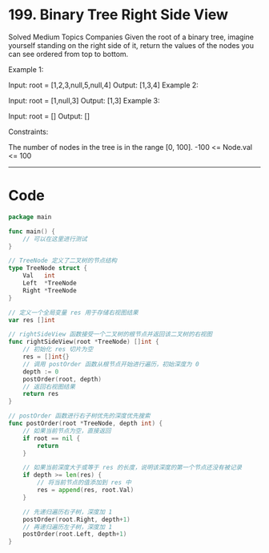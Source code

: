 # 199. Binary Tree Right Side View
Solved
Medium
Topics
Companies
Given the root of a binary tree, imagine yourself standing on the right side of it, return the values of the nodes you can see ordered from top to bottom.

Example 1:

Input: root = [1,2,3,null,5,null,4]
Output: [1,3,4]
Example 2:

Input: root = [1,null,3]
Output: [1,3]
Example 3:

Input: root = []
Output: []

Constraints:

The number of nodes in the tree is in the range [0, 100].
-100 <= Node.val <= 100

---

# Code
```go
package main

func main() {
	// 可以在这里进行测试
}

// TreeNode 定义了二叉树的节点结构
type TreeNode struct {
	Val   int
	Left  *TreeNode
	Right *TreeNode
}

// 定义一个全局变量 res 用于存储右视图结果
var res []int

// rightSideView 函数接受一个二叉树的根节点并返回该二叉树的右视图
func rightSideView(root *TreeNode) []int {
	// 初始化 res 切片为空
	res = []int{}
	// 调用 postOrder 函数从根节点开始进行遍历，初始深度为 0
	depth := 0
	postOrder(root, depth)
	// 返回右视图结果
	return res
}

// postOrder 函数进行右子树优先的深度优先搜索
func postOrder(root *TreeNode, depth int) {
	// 如果当前节点为空，直接返回
	if root == nil {
		return
	}

	// 如果当前深度大于或等于 res 的长度，说明该深度的第一个节点还没有被记录
	if depth >= len(res) {
		// 将当前节点的值添加到 res 中
		res = append(res, root.Val)
	}

	// 先递归遍历右子树，深度加 1
	postOrder(root.Right, depth+1)
	// 再递归遍历左子树，深度加 1
	postOrder(root.Left, depth+1)
}
```